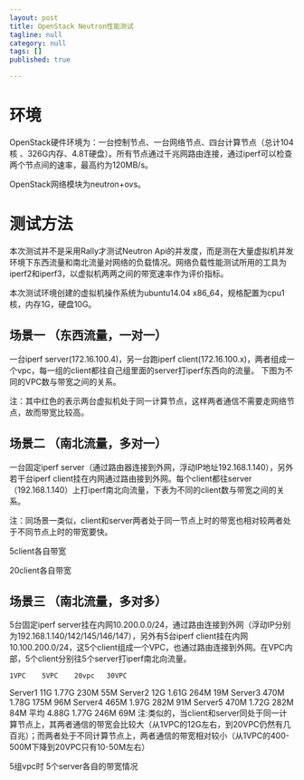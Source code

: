 ```yaml
---
layout: post
title: OpenStack Neutron性能测试
tagline: null
category: null
tags: []
published: true

---
```

# 环境
OpenStack硬件环境为：一台控制节点、一台网络节点、四台计算节点（总计104核 、326G内存、4.8T硬盘）。所有节点通过千兆网路由连接，通过iperf可以检查两个节点间的速率，最高约为120MB/s。

OpenStack网络模块为neutron+ovs。

# 测试方法
本次测试并不是采用Rally才测试Neutron Api的并发度，而是测在大量虚拟机并发环境下东西流量和南北流量对网络的负载情况。网络负载性能测试所用的工具为iperf2和iperf3，以虚拟机两两之间的带宽速率作为评价指标。

本次测试环境创建的虚拟机操作系统为ubuntu14.04 x86_64，规格配置为cpu1核，内存1G，硬盘10G。

##	场景一 （东西流量，一对一） 
一台iperf server(172.16.100.4)，另一台跑iperf client(172.16.100.x)，两者组成一个vpc，每一组的client都往自己组里面的server打iperf东西向的流量。
下图为不同的VPC数与带宽之间的关系。


注：其中红色的表示两台虚拟机处于同一计算节点，这样两者通信不需要走网络节点，故而带宽比较高。

##	场景二 （南北流量，多对一）
一台固定iperf server（通过路由器连接到外网，浮动IP地址192.168.1.140），另外若干台iperf client挂在内网通过路由接到外网。每个client都往server（192.168.1.140）上打iperf南北向流量，下表为不同的client数与带宽之间的关系。


注：同场景一类似，client和server两者处于同一节点上时的带宽也相对较两者处于不同节点上时的带宽要快。
  
5client各自带宽 
 
20client各自带宽

##	场景三 （南北流量，多对多）
5台固定iperf server挂在内网10.200.0.0/24，通过路由连接到外网（浮动IP分别为192.168.1.140/142/145/146/147），另外有5台iperf client挂在内网10.100.200.0/24，这5个client组成一个VPC，也通过路由连接到外网。在VPC内部，5个client分别往5个server打iperf南北向流量。
 

	1VPC	5VPC	20vpc	30VPC
Server1	11G	1.77G	230M	55M
Server2	12G	1.61G	264M	19M
Server3	470M	1.78G	175M	96M
Server4	465M	1.97G	282M	91M
Server5	470M	1.72G	282M	84M
平均	4.88G	1.77G	246M	69M
注:类似的，当client和server同处于同一计算节点上，其两者通信的带宽会比较大（从1VPC的12G左右，到20VPC仍然有几百兆）；而两者处于不同计算节点上，两者通信的带宽相对较小（从1VPC的400-500M下降到20VPC只有10-50M左右）

 
 
 
 
 
5组vpc时 5个server各自的带宽情况

